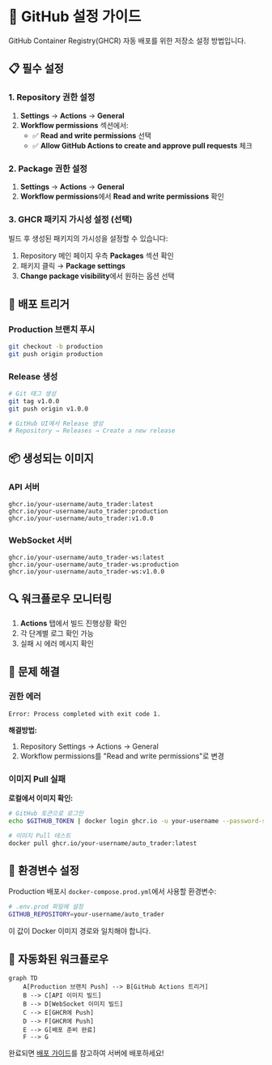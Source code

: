 # 🔧 GitHub 설정 가이드

GitHub Container Registry(GHCR) 자동 배포를 위한 저장소 설정 방법입니다.

## 📋 필수 설정

### 1. Repository 권한 설정

1. **Settings** → **Actions** → **General**
2. **Workflow permissions** 섹션에서:
   - ✅ **Read and write permissions** 선택
   - ✅ **Allow GitHub Actions to create and approve pull requests** 체크

### 2. Package 권한 설정

1. **Settings** → **Actions** → **General**
2. **Workflow permissions**에서 **Read and write permissions** 확인

### 3. GHCR 패키지 가시성 설정 (선택)

빌드 후 생성된 패키지의 가시성을 설정할 수 있습니다:

1. Repository 메인 페이지 우측 **Packages** 섹션 확인
2. 패키지 클릭 → **Package settings**
3. **Change package visibility**에서 원하는 옵션 선택

## 🚀 배포 트리거

### Production 브랜치 푸시
```bash
git checkout -b production
git push origin production
```

### Release 생성
```bash
# Git 태그 생성
git tag v1.0.0
git push origin v1.0.0

# GitHub UI에서 Release 생성
# Repository → Releases → Create a new release
```

## 📦 생성되는 이미지

### API 서버
```
ghcr.io/your-username/auto_trader:latest
ghcr.io/your-username/auto_trader:production
ghcr.io/your-username/auto_trader:v1.0.0
```

### WebSocket 서버
```
ghcr.io/your-username/auto_trader-ws:latest
ghcr.io/your-username/auto_trader-ws:production
ghcr.io/your-username/auto_trader-ws:v1.0.0
```

## 🔍 워크플로우 모니터링

1. **Actions** 탭에서 빌드 진행상황 확인
2. 각 단계별 로그 확인 가능
3. 실패 시 에러 메시지 확인

## 🔧 문제 해결

### 권한 에러
```
Error: Process completed with exit code 1.
```

**해결방법:**
1. Repository Settings → Actions → General
2. Workflow permissions를 "Read and write permissions"로 변경

### 이미지 Pull 실패

**로컬에서 이미지 확인:**
```bash
# GitHub 토큰으로 로그인
echo $GITHUB_TOKEN | docker login ghcr.io -u your-username --password-stdin

# 이미지 Pull 테스트
docker pull ghcr.io/your-username/auto_trader:latest
```

## 📝 환경변수 설정

Production 배포시 `docker-compose.prod.yml`에서 사용할 환경변수:

```bash
# .env.prod 파일에 설정
GITHUB_REPOSITORY=your-username/auto_trader
```

이 값이 Docker 이미지 경로와 일치해야 합니다.

## 🔄 자동화된 워크플로우

```mermaid
graph TD
    A[Production 브랜치 Push] --> B[GitHub Actions 트리거]
    B --> C[API 이미지 빌드]
    B --> D[WebSocket 이미지 빌드]
    C --> E[GHCR에 Push]
    D --> F[GHCR에 Push]
    E --> G[배포 준비 완료]
    F --> G
```

완료되면 [배포 가이드](DEPLOYMENT.md)를 참고하여 서버에 배포하세요!
